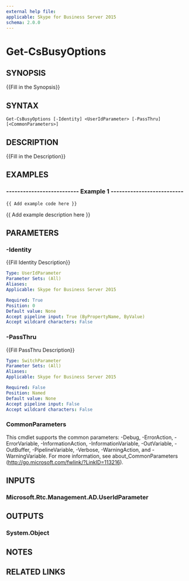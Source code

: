```yaml
---
external help file: 
applicable: Skype for Business Server 2015
schema: 2.0.0
---
```


# Get-CsBusyOptions

## SYNOPSIS
{{Fill in the Synopsis}}

## SYNTAX

```
Get-CsBusyOptions [-Identity] <UserIdParameter> [-PassThru] [<CommonParameters>]
```

## DESCRIPTION
{{Fill in the Description}}


## EXAMPLES

### -------------------------- Example 1 --------------------------
```
{{ Add example code here }}
```

{{ Add example description here }}


## PARAMETERS

### -Identity
{{Fill Identity Description}}

```yaml
Type: UserIdParameter
Parameter Sets: (All)
Aliases: 
Applicable: Skype for Business Server 2015

Required: True
Position: 0
Default value: None
Accept pipeline input: True (ByPropertyName, ByValue)
Accept wildcard characters: False
```

### -PassThru
{{Fill PassThru Description}}

```yaml
Type: SwitchParameter
Parameter Sets: (All)
Aliases: 
Applicable: Skype for Business Server 2015

Required: False
Position: Named
Default value: None
Accept pipeline input: False
Accept wildcard characters: False
```

### CommonParameters
This cmdlet supports the common parameters: -Debug, -ErrorAction, -ErrorVariable, -InformationAction, -InformationVariable, -OutVariable, -OutBuffer, -PipelineVariable, -Verbose, -WarningAction, and -WarningVariable. For more information, see about_CommonParameters (http://go.microsoft.com/fwlink/?LinkID=113216).


## INPUTS

### Microsoft.Rtc.Management.AD.UserIdParameter


## OUTPUTS

### System.Object


## NOTES


## RELATED LINKS